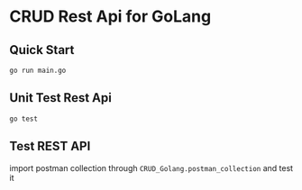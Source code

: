 # CRUD Rest Api for GoLang

## Quick Start

```shell
go run main.go
```


## Unit Test Rest Api
```shell
go test
```

## Test REST API
import postman collection through `CRUD_Golang.postman_collection` and test it
